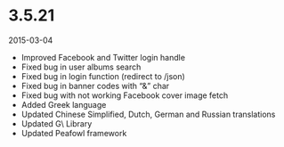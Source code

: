 # 3.5.21

2015-03-04

- Improved Facebook and Twitter login handle
- Fixed bug in user albums search
- Fixed bug in login function (redirect to /json)
- Fixed bug in banner codes with “&” char
- Fixed bug with not working Facebook cover image fetch
- Added Greek language
- Updated Chinese Simplified, Dutch, German and Russian translations
- Updated G\ Library
- Updated Peafowl framework
